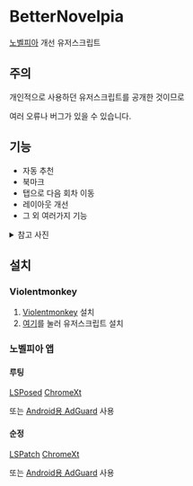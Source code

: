 # BetterNovelpia

[노벨피아](https://novelpia.com) 개선 유저스크립트

## 주의

개인적으로 사용하던 유저스크립트를 공개한 것이므로

여러 오류나 버그가 있을 수 있습니다.

## 기능

- 자동 추천
- 북마크
- 탭으로 다음 회차 이동
- 레이아웃 개선
- 그 외 여러가지 기능

<details>
    <summary>참고 사진</summary>
    <img src="https://github.com/green1052/betternovelpia/assets/34261355/b5d672fb-f8ef-44d8-b096-c331a60448e4" />
    <img src="https://github.com/green1052/betternovelpia/assets/34261355/c7625fe8-3158-4a73-b7c1-3cd589d74fc2" />
    <img src="https://github.com/green1052/betternovelpia/assets/34261355/0b7bb9d7-d8f8-4c48-b4f2-bc37d0f0a071" />
</details>

## 설치

### Violentmonkey

1. [Violentmonkey](https://violentmonkey.github.io) 설치
2. [여기](https://github.com/green1052/betternovelpia/releases/latest/download/betternovelpia.user.js)를 눌러 유저스크립트 설치

### 노벨피아 앱

#### 루팅

[LSPosed](https://github.com/LSPosed/LSPosed)
[ChromeXt](https://github.com/JingMatrix/ChromeXt)

또는 [Android용 AdGuard](https://adguard.com/ko/adguard-android/overview.html) 사용

#### 순정

[LSPatch](https://github.com/LSPosed/LSPatch)
[ChromeXt](https://github.com/JingMatrix/ChromeXt)

또는 [Android용 AdGuard](https://adguard.com/ko/adguard-android/overview.html) 사용
